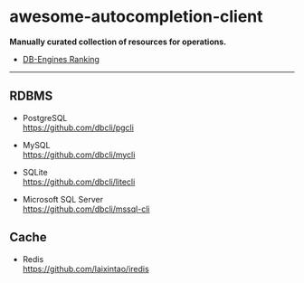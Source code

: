 # awesome-autocompletion-client

**Manually curated collection of resources for operations.**

- [DB-Engines Ranking](https://db-engines.com/en/ranking)

---------------------------------------------------------

## RDBMS

- PostgreSQL
  <br><https://github.com/dbcli/pgcli>

- MySQL
  <br><https://github.com/dbcli/mycli>

- SQLite
  <br><https://github.com/dbcli/litecli>

- Microsoft SQL Server
  <br><https://github.com/dbcli/mssql-cli>

## Cache

- Redis
  <br><https://github.com/laixintao/iredis>
